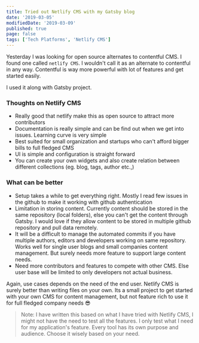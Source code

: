 ```yaml
---
title: Tried out Netlify CMS with my Gatsby blog
date: '2019-03-05'
modifiedDate: '2019-03-09'
published: true
page: false
tags: ['Tech Platforms', 'Netlify CMS']
---
```


Yesterday I was looking for open source alternates to contentful CMS. I found one called `netlify CMS`. I wouldn't call it as an alternate to contentful in any way. Contentful is way more powerful with lot of features and get started easily.

I used it along with Gatsby project.

### Thoughts on Netlify CMS

- Really good that netlify make this as open source to attract more contributors
- Documentation is really simple and can be find out when we get into issues. Learning curve is very simple
- Best suited for small organization and startups who can't afford bigger bills to full fledged CMS
- UI is simple and configuration is straight forward
- You can create your own widgets and also create relation between different collections (eg. blog, tags, author etc.,)

### What can be better

- Setup takes a while to get everything right. Mostly I read few issues in the github to make it working with github authentication
- Limitation in storing content. Currently content should be stored in the same repository (local folders), else you can't get the content through Gatsby. I would love if they allow content to be stored in multiple github repository and pull data remotely.
- It will be a difficult to manage the automated commits if you have multiple authors, editors and developers working on same repository. Works well for single user blogs and small companies content management. But surely needs more feature to support large content needs.
- Need more contributors and features to compete with other CMS. Else user base will be limited to only developers not actual business.

Again, use cases depends on the need of the end user. Netlify CMS is surely better than writing files on your own. Its a small project to get started with your own CMS for content management, but not feature rich to use it for full fledged company needs 😎

> Note: I have written this based on what I have tried with Netlify CMS, I might not have the need to test all the features. I only test what I need for my application's feature. Every tool has its own purpose and audience. Choose it wisely based on your need.
